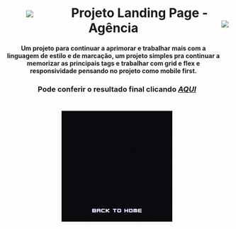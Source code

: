 <div align= "center">

# <img height="120em" src="https://cdn.jsdelivr.net/gh/devicons/devicon/icons/css3/css3-plain-wordmark.svg"/>&nbsp;&nbsp;&nbsp;&nbsp;&nbsp;&nbsp;&nbsp;&nbsp;&nbsp;&nbsp;&nbsp;&nbsp;&nbsp;Projeto Landing Page - Agência<img align = "right" height="120em" src="https://cdn.jsdelivr.net/gh/devicons/devicon/icons/html5/html5-plain-wordmark.svg" />


#### Um projeto para continuar a aprimorar e trabalhar mais com a linguagem de estilo e de marcação, um projeto simples pra continuar a memorizar as principais tags e trabalhar com grid e flex e responsividade pensando no projeto como mobile first.

### Pode conferir o resultado final clicando [**_AQUI_**](https://css-html-agencia.vercel.app/)

          
          
# 

<div align="center">
  <a  href="https://github.com/LeandroDukievicz" target="_blank"><img  height="250em"src="https://github.com/LeandroDukievicz/LeandroDukievicz/blob/main/gif%20btn%20git.gif" target="_blank">
</div>     

